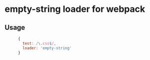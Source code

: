 # empty-string loader for webpack

## Usage

```js
      {
        test: /\.css$/,
        loader: 'empty-string'
      }
```
